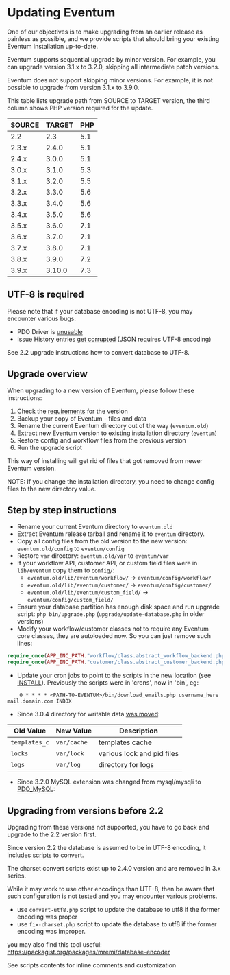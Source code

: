 # Updating Eventum

One of our objectives is to make upgrading from an earlier release as
painless as possible, and we provide scripts that should bring your
existing Eventum installation up-to-date.

Eventum supports sequential upgrade by minor version. For example,
you can upgrade version 3.1.x to 3.2.0, skipping all intermediate patch versions.

Eventum does not support skipping minor versions. For example, it is not possible
to upgrade from version 3.1.x to 3.9.0.

This table lists upgrade path from SOURCE to TARGET version, the third column
shows PHP version required for the update.

| SOURCE | TARGET | PHP |
|--------|--------|-----|
| 2.2   | 2.3   | 5.1 |
| 2.3.x | 2.4.0 | 5.1 |
| 2.4.x | 3.0.0 | 5.1 |
| 3.0.x | 3.1.0 | 5.3 |
| 3.1.x | 3.2.0 | 5.5 |
| 3.2.x | 3.3.0 | 5.6 |
| 3.3.x | 3.4.0 | 5.6 |
| 3.4.x | 3.5.0 | 5.6 |
| 3.5.x | 3.6.0 | 7.1 |
| 3.6.x | 3.7.0 | 7.1 |
| 3.7.x | 3.8.0 | 7.1 |
| 3.8.x | 3.9.0 | 7.2 |
| 3.9.x | 3.10.0 | 7.3 |

## UTF-8 is required

Please note that if your database encoding is not UTF-8, you may encounter various bugs:

-   PDO Driver is [unusable](https://github.com/eventum/eventum/pull/167)
-   Issue History entries [get corrupted](https://gitter.im/eventum/eventum?at=58225f1d45c9e3eb4314b58c) (JSON requires UTF-8 encoding)

See 2.2 upgrade instructions how to convert database to UTF-8.

## Upgrade overview

When upgrading to a new version of Eventum, please follow these instructions:

1.  Check the [requirements](Prerequisites.md) for the version
1.  Backup your copy of Eventum - files and data
1.  Rename the current Eventum directory out of the way (`eventum.old`)
1.  Extract new Eventum version to existing installation directory (`eventum`)
1.  Restore config and workflow files from the previous version
1.  Run the upgrade script

This way of installing will get rid of files that got removed from newer Eventum version.

NOTE: If you change the installation directory, you need to change config files to the new directory value.

## Step by step instructions

-   Rename your current Eventum directory to `eventum.old`
-   Extract Eventum release tarball and rename it to `eventum` directory.
-   Copy all config files from the old version to the new version: `eventum.old/config` to `eventum/config`
-   Restore `var` directory: `eventum.old/var` to `eventum/var`
-   If your workflow API, customer API, or custom field files were in `lib/eventum` copy them to `config/`:
    - `eventum.old/lib/eventum/workflow/` -> `eventum/config/workflow/`
    - `eventum.old/lib/eventum/customer/` -> `eventum/config/customer/`
    - `eventum.old/lib/eventum/custom_field/` -> `eventum/config/custom_field/`
-   Ensure your database partition has enough disk space and run upgrade script: `php bin/upgrade.php` (`upgrade/update-database.php` in older versions)
-   Modify your workflow/customer classes not to require any Eventum core classes, they are autoloaded now. So you can just remove such lines:

```php
require_once(APP_INC_PATH."workflow/class.abstract_workflow_backend.php");
require_once(APP_INC_PATH."customer/class.abstract_customer_backend.php");
```

-   Update your cron jobs to point to the scripts in the new location (see [INSTALL](System-Admin/Doing-a-fresh-install.md)).
    Previously the scripts were in 'crons', now in 'bin', eg:

```
	0 * * * * <PATH-TO-EVENTUM>/bin/download_emails.php username_here mail.domain.com INBOX
```

-   Since 3.0.4 directory for writable data [was moved](https://github.com/eventum/eventum/pull/81):

| Old Value     | New Value   | Description                |
| ------------- | ----------- | -------------------------- |
| `templates_c` | `var/cache` | templates cache            |
| `locks`       | `var/lock`  | various lock and pid files |
| `logs`        | `var/log`   | directory for logs         |

-   Since 3.2.0 MySQL extension was changed from mysql/mysqli to [PDO_MySQL](https://github.com/eventum/eventum/pull/252):

## Upgrading from versions before 2.2

Upgrading from these versions not supported, you have to go back and upgrade to the 2.2 version first.

Since version 2.2 the database is assumed to be in UTF-8 encoding, it includes [scripts](https://github.com/eventum/eventum/tree/v2.4.0-pre1/upgrade/v2.1.1_to_v2.2) to convert.

The charset convert scripts exist up to 2.4.0 version and are removed in 3.x series.

While it may work to use other encodings than UTF-8,
then be aware that such configuration is not tested and you may encounter various problems.

-   use `convert-utf8.php` script to update the database to utf8 if the former encoding was proper
-   use `fix-charset.php` script to update the database to utf8 if the former encoding was improper.

you may also find this tool useful: https://packagist.org/packages/mremi/database-encoder

See scripts contents for inline comments and customization
